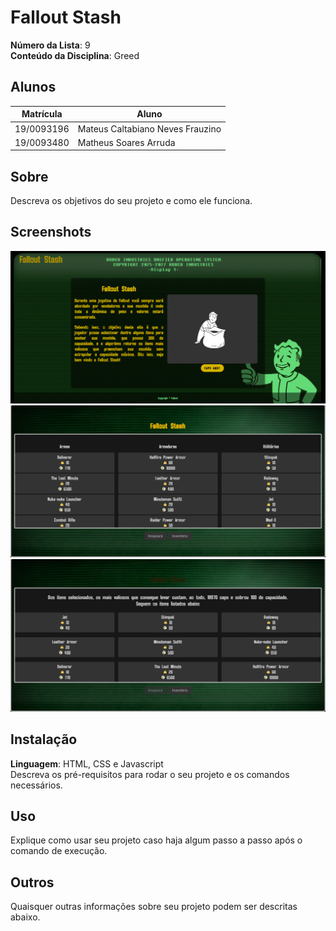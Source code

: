 # Fallout Stash

**Número da Lista**: 9<br>
**Conteúdo da Disciplina**: Greed<br>

## Alunos
|Matrícula | Aluno |
| -- | -- |
| 19/0093196  |  Mateus Caltabiano Neves Frauzino |
| 19/0093480  |  Matheus Soares Arruda |

## Sobre 
Descreva os objetivos do seu projeto e como ele funciona. 

## Screenshots
![](./Stylesheet/imgs/Screenshot%20from%202023-05-30%2017-47-31.png)
![](./Stylesheet/imgs/Screenshot%20from%202023-05-30%2017-47-39.png)
![](./Stylesheet/imgs/Screenshot%20from%202023-05-30%2017-47-53.png)

## Instalação 
**Linguagem**: HTML, CSS e Javascript<br>
Descreva os pré-requisitos para rodar o seu projeto e os comandos necessários.

## Uso 
Explique como usar seu projeto caso haja algum passo a passo após o comando de execução.

## Outros 
Quaisquer outras informações sobre seu projeto podem ser descritas abaixo.




